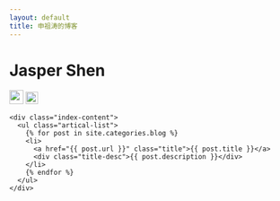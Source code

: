 ```yaml
---
layout: default
title: 申祖涛的博客
---
```


<body>
  <div class="index-wrapper">
    <div class="aside">
      <div class="info-card">
        <h1>Jasper Shen</h1>
        <a href="http://weibo.com/2717397881/profile?topnav=1&wvr=6&is_all=1" target="_blank"><img src="http://www.weibo.com/favicon.ico" alt="" width="25"/></a>
        <a href="https://github.com/jaspershen" target="_blank"><img src="http://d36xtkk24g8jdx.cloudfront.net/bluebar/00c6602/images/ico/favicon.ico" alt="" width="22"/></a>
      </div>
      <div id="particles-js"></div>
    </div>

    <div class="index-content">
      <ul class="artical-list">
        {% for post in site.categories.blog %}
        <li>
          <a href="{{ post.url }}" class="title">{{ post.title }}</a>
          <div class="title-desc">{{ post.description }}</div>
        </li>
        {% endfor %}
      </ul>
    </div>
  </div>
</body>

